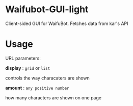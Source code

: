 # Waifubot-GUI-light
Client-sided GUI for WaifuBot. Fetches data from kar's API

# Usage
URL parameters:

**display** : `grid` or `list`

controls the way characaters are shown

**amount** : `any positive number`

how many characters are shown on one page
